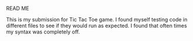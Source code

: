 READ ME

This is my submission for Tic Tac Toe game. I found myself testing code in different files to see if they would run as expected. I found that often times my syntax was completely off. 